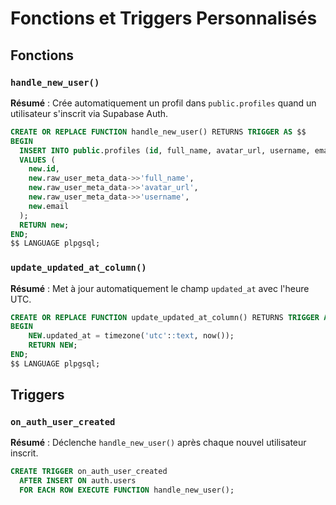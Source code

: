# Fonctions et Triggers Personnalisés

## Fonctions

### `handle_new_user()`
**Résumé** : Crée automatiquement un profil dans `public.profiles` quand un utilisateur s'inscrit via Supabase Auth.

```sql
CREATE OR REPLACE FUNCTION handle_new_user() RETURNS TRIGGER AS $$
BEGIN
  INSERT INTO public.profiles (id, full_name, avatar_url, username, email)
  VALUES (
    new.id,
    new.raw_user_meta_data->>'full_name',
    new.raw_user_meta_data->>'avatar_url',
    new.raw_user_meta_data->>'username',
    new.email
  );
  RETURN new;
END;
$$ LANGUAGE plpgsql;
```

### `update_updated_at_column()`
**Résumé** : Met à jour automatiquement le champ `updated_at` avec l'heure UTC.

```sql
CREATE OR REPLACE FUNCTION update_updated_at_column() RETURNS TRIGGER AS $$
BEGIN
    NEW.updated_at = timezone('utc'::text, now());
    RETURN NEW;
END;
$$ LANGUAGE plpgsql;
```

## Triggers

### `on_auth_user_created`
**Résumé** : Déclenche `handle_new_user()` après chaque nouvel utilisateur inscrit.

```sql
CREATE TRIGGER on_auth_user_created
  AFTER INSERT ON auth.users
  FOR EACH ROW EXECUTE FUNCTION handle_new_user();
```
